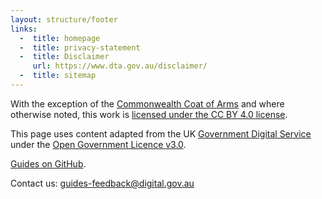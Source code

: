 ```yaml
---
layout: structure/footer
links:
  -  title: homepage  
  -  title: privacy-statement
  -  title: Disclaimer
     url: https://www.dta.gov.au/disclaimer/
  -  title: sitemap
---
```


With the exception of the [Commonwealth Coat of Arms](https://www.dpmc.gov.au/government/commonwealth-coat-arms) and where otherwise noted, this work is
[licensed under the CC BY 4.0 license](https://creativecommons.org/licenses/by/4.0/).

This page uses content adapted from the UK [Government Digital Service](https://www.gov.uk/government/organisations/government-digital-service) under the [Open Government Licence v3.0](https://www.nationalarchives.gov.uk/doc/open-government-licence/version/3/).

[Guides on GitHub](https://github.com/govau/service-manual/).

Contact us: [guides-feedback@digital.gov.au](mailto:guides-feedback@digital.gov.au)
